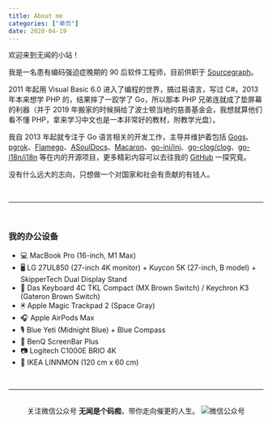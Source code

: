 ```yaml
---
title: About me
categories: ["单页"]
date: 2020-04-19
---
```


欢迎来到无闻的小站！

我是一名患有编码强迫症晚期的 90 后软件工程师，目前供职于 [Sourcegraph](https://about.sourcegraph.com/)。

2011 年起用 Visual Basic 6.0 进入了编程的世界，搞过易语言，写过 C#。2013 年本来想学 PHP 的，结果摔了一跤学了 Go，所以那本 PHP 兄弟连就成了垫屏幕的利器（并于 2019 年搬家的时候捐给了波士顿当地的慈善基金会，我想就算他们看不懂 PHP，拿来学习中文也是一本非常好的教材，附教学光盘）。

我自 2013 年起就专注于 Go 语言相关的开发工作，主导并维护着包括 [Gogs](https://gogs.io)、[pgrok](https://github.com/pgrok/pgrok)、[Flamego](https://flamego.dev)、[ASoulDocs](https://asouldocs.dev)、[Macaron](https://go-macaron.com)、[go-ini/ini](https://ini.unknwon.io)、[go-clog/clog](https://github.com/go-clog/clog)、[go-i18n/i18n](https://github.com/go-i18n/i18n) 等在内的开源项目，更多精彩内容可以去往我的 [GitHub](https://github.com/unknwon) 一探究竟。

没有什么远大的志向，只想做一个对国家和社会有贡献的有钱人。

<br/>

---

<br/>

### 我的办公设备

- 💻 MacBook Pro (16-inch, M1 Max)
- 🖥 LG 27UL850 (27-inch 4K monitor) + Kuycon 5K (27-inch, B model) + SkipperTech Dual Display Stand
- 🎹 Das Keyboard 4C TKL Compact (MX Brown Switch) / Keychron K3 (Gateron Brown Switch)
- 🖲 Apple Magic Trackpad 2 (Space Gray)
- 🎧 Apple AirPods Max
- 🎙 Blue Yeti (Midnight Blue) + Blue Compass
- 🔆 BenQ ScreenBar Plus
- 📷 Logitech C1000E BRIO 4K
- 🔳 IKEA LINNMON (120 cm x 60 cm)

<br/>

---

<br/>
<div align="center">关注微信公众号 <b>无闻是个码痴</b>，带你走向催更的人生。
<img src="/img/wechat_qrcode.jpg" alt="微信公众号"></div>
